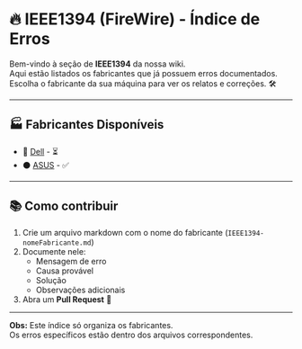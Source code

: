 # 🔥 IEEE1394 (FireWire) - Índice de Erros

Bem-vindo à seção de **IEEE1394** da nossa wiki.  
Aqui estão listados os fabricantes que já possuem erros documentados.  
Escolha o fabricante da sua máquina para ver os relatos e correções. 🛠️

---

## 🏭 Fabricantes Disponíveis

- 🔵 [Dell](IEEE1394-dell.md) - ⏳
- ⚫ [ASUS](IEEE1394-asus.md) - ✅

---

## 📚 Como contribuir

1. Crie um arquivo markdown com o nome do fabricante (`IEEE1394-nomeFabricante.md`)  
2. Documente nele:
   - Mensagem de erro  
   - Causa provável  
   - Solução  
   - Observações adicionais  
3. Abra um **Pull Request** 🚀

---

**Obs:** Este índice só organiza os fabricantes.  
Os erros específicos estão dentro dos arquivos correspondentes.

